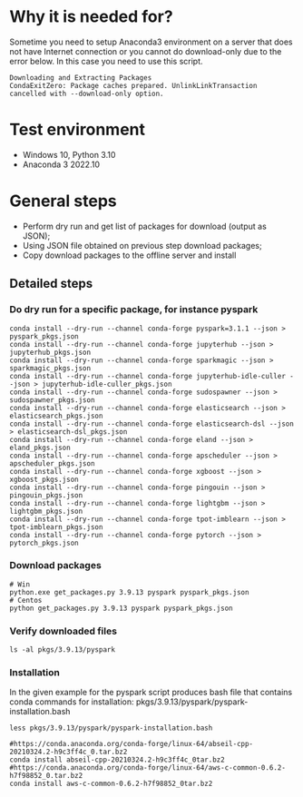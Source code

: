 # Why it is needed for?
Sometime you need to setup Anaconda3 environment on a server that does not have Internet connection or you cannot do download-only due to the error below. In this case you need to use this script.

```
Downloading and Extracting Packages
CondaExitZero: Package caches prepared. UnlinkLinkTransaction cancelled with --download-only option.
```
# Test environment
- Windows 10, Python 3.10
- Anaconda 3 2022.10

# General steps
- Perform dry run and get list of packages for download (output as JSON);
- Using JSON file obtained on previous step download packages;
- Copy download packages to the offline server and install

## Detailed steps
### Do dry run for a specific package, for instance pyspark
```
conda install --dry-run --channel conda-forge pyspark=3.1.1 --json > pyspark_pkgs.json
conda install --dry-run --channel conda-forge jupyterhub --json > jupyterhub_pkgs.json
conda install --dry-run --channel conda-forge sparkmagic --json > sparkmagic_pkgs.json
conda install --dry-run --channel conda-forge jupyterhub-idle-culler --json > jupyterhub-idle-culler_pkgs.json
conda install --dry-run --channel conda-forge sudospawner --json > sudospawner_pkgs.json
conda install --dry-run --channel conda-forge elasticsearch --json > elasticsearch_pkgs.json
conda install --dry-run --channel conda-forge elasticsearch-dsl --json > elasticsearch-dsl_pkgs.json
conda install --dry-run --channel conda-forge eland --json > eland_pkgs.json
conda install --dry-run --channel conda-forge apscheduler --json > apscheduler_pkgs.json
conda install --dry-run --channel conda-forge xgboost --json > xgboost_pkgs.json
conda install --dry-run --channel conda-forge pingouin --json > pingouin_pkgs.json
conda install --dry-run --channel conda-forge lightgbm --json > lightgbm_pkgs.json
conda install --dry-run --channel conda-forge tpot-imblearn --json > tpot-imblearn_pkgs.json
conda install --dry-run --channel conda-forge pytorch --json > pytorch_pkgs.json
```

### Download packages
```
# Win
python.exe get_packages.py 3.9.13 pyspark pyspark_pkgs.json
# Centos
python get_packages.py 3.9.13 pyspark pyspark_pkgs.json
```

### Verify downloaded files
```
ls -al pkgs/3.9.13/pyspark
```

### Installation
In the given example for the pyspark script produces bash file that contains conda commands for installation: pkgs/3.9.13/pyspark/pyspark-installation.bash

```
less pkgs/3.9.13/pyspark/pyspark-installation.bash

#https://conda.anaconda.org/conda-forge/linux-64/abseil-cpp-20210324.2-h9c3ff4c_0.tar.bz2
conda install abseil-cpp-20210324.2-h9c3ff4c_0tar.bz2
#https://conda.anaconda.org/conda-forge/linux-64/aws-c-common-0.6.2-h7f98852_0.tar.bz2
conda install aws-c-common-0.6.2-h7f98852_0tar.bz2
```

